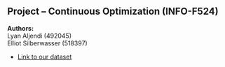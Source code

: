 ## Project – Continuous Optimization (INFO-F524)

**Authors:**  
Lyan Aljendi (492045)  
Elliot Silberwasser (518397)

- [Link to our dataset](https://people.minesparis.psl.eu/fabien.moutarde/ES_MachineLearning/mini-projets/diabete_notebook.html)
